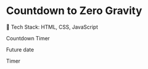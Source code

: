 # Countdown to Zero Gravity 

🚀 Tech Stack: HTML, CSS, JavaScript

Countdown Timer

Future date

Timer
